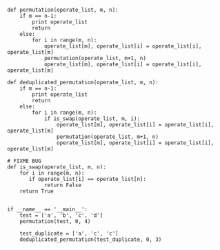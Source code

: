 


    def permutation(operate_list, m, n):
        if m == n-1:
            print operate_list
            return
        else:
            for i in range(m, n):
                operate_list[m], operate_list[i] = operate_list[i], operate_list[m]
                permutation(operate_list, m+1, n)
                operate_list[m], operate_list[i] = operate_list[i], operate_list[m]

    def deduplicated_permutation(operate_list, m, n):
        if m == n-1:
            print operate_list
            return
        else:
            for i in range(m, n):
                if is_swap(operate_list, m, i):
                    operate_list[m], operate_list[i] = operate_list[i], operate_list[m]
                    permutation(operate_list, m+1, n)
                    operate_list[m], operate_list[i] = operate_list[i], operate_list[m]

    # FIXME BUG
    def is_swap(operate_list, m, n):
        for i in range(m, n):
           if operate_list[i] == operate_list[n]:
                return False
        return True
    

    if __name__ == '__main__':
        test = ['a', 'b', 'c', 'd']
        permutation(test, 0, 4)

        test_duplicate = ['a', 'c', 'c']
        deduplicated_permutation(test_duplicate, 0, 3)
